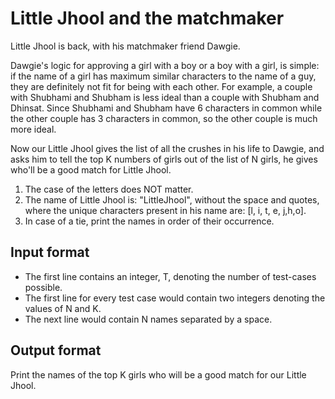 # Little Jhool and the matchmaker

Little Jhool is back, with his matchmaker friend Dawgie.

Dawgie's logic for approving a girl with a boy or a boy with a girl, is simple: if the name of a girl has maximum similar characters to the name of a guy, they are definitely not fit for being with each other. For example, a couple with Shubhami and Shubham is less ideal than a couple with Shubham and Dhinsat. Since Shubhami and Shubham have 6 characters in common while the other couple has 3 characters in common, so the other couple is much more ideal.

Now our Little Jhool gives the list of all the crushes in his life to Dawgie, and asks him to tell the top K numbers of girls out of the list of N girls, he gives who'll be a good match for Little Jhool.

1. The case of the letters does NOT matter.
2. The name of Little Jhool is: "LittleJhool", without the space and quotes, where the unique characters present in his name are: [l, i, t, e, j,h,o].
3. In case of a tie, print the names in order of their occurrence.

## Input format

- The first line contains an integer, T, denoting the number of test-cases possible.
- The first line for every test case would contain two integers denoting the values of N and K.
- The next line would contain N names separated by a space.

## Output format

Print the names of the top K girls who will be a good match for our Little Jhool.
